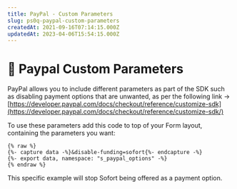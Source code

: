 ```yaml
---
title: PayPal - Custom Parameters
slug: ps0q-paypal-custom-parameters
createdAt: 2021-09-16T07:14:15.000Z
updatedAt: 2023-04-06T15:54:15.000Z
---
```


# 🔹 Paypal Custom Parameters

PayPal allows you to include different parameters as part of the SDK such as disabling payment options that are unwanted, as per the following link -> [https://developer.paypal.com/docs/checkout/reference/customize-sdk](https://developer.paypal.com/docs/checkout/reference/customize-sdk/)

To use these parameters add this code to top of your Form layout, containing the parameters you want:

```liquid
{% raw %}
{%- capture data -%}&disable-funding=sofort{%- endcapture -%}
{%- export data, namespace: "s_paypal_options" -%}
{% endraw %}
```

This specific example will stop Sofort being offered as a payment option.
